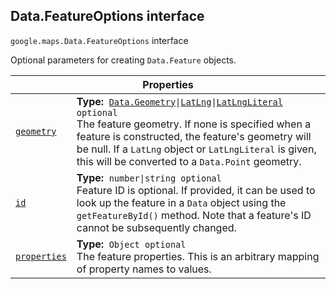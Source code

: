 
<devsite-heading text=" Data.FeatureOptions interface" for="Data.FeatureOptions" level="h2" link="" toc="" back-to-top=""><h2 id="Data.FeatureOptions" is-upgraded="">Data.FeatureOptions interface</h2></devsite-heading>
<p>
<code translate="no" dir="ltr"><span itemprop="path">google.maps</span>.<span itemprop="name">Data.FeatureOptions</span></code>
interface
</p>
<p>Optional parameters for creating <code translate="no" dir="ltr">Data.Feature</code> objects.</p>
<div class="devsite-table-wrapper"><table class="properties responsive" summary="interface Data.FeatureOptions - Properties">
<thead>
<tr><th colspan="2">Properties</th>
</tr></thead>
<tbody>
<tr id="Data.FeatureOptions.geometry">
<td itemprop="property"><code translate="no" dir="ltr"><a class="secret-link" href="#Data.FeatureOptions.geometry"><span>geometry</span></a></code></td>
<td><div><strong>Type:</strong>&nbsp; <code translate="no" dir="ltr"><a href="Data.Geometry.md">Data.Geometry</a>|<a href="LatLng.md">LatLng</a>|<a href="LatLngLiteral.md">LatLngLiteral</a> <span class="optional-type-annotation">optional</span></code></div>
<div class="desc">The feature geometry. If none is specified when a feature is constructed, the feature's geometry will be null. If a <code translate="no" dir="ltr">LatLng</code> object or <code translate="no" dir="ltr">LatLngLiteral</code> is given, this will be converted to a <code translate="no" dir="ltr">Data.Point</code> geometry.</div></td>
</tr>
<tr id="Data.FeatureOptions.id">
<td itemprop="property"><code translate="no" dir="ltr"><a class="secret-link" href="#Data.FeatureOptions.id"><span>id</span></a></code></td>
<td><div><strong>Type:</strong>&nbsp; <code translate="no" dir="ltr">number|string <span class="optional-type-annotation">optional</span></code></div>
<div class="desc">Feature ID is optional. If provided, it can be used to look up the feature in a <code translate="no" dir="ltr">Data</code> object using the <code translate="no" dir="ltr">getFeatureById()</code> method. Note that a feature's ID cannot be subsequently changed.</div></td>
</tr>
<tr id="Data.FeatureOptions.properties">
<td itemprop="property"><code translate="no" dir="ltr"><a class="secret-link" href="#Data.FeatureOptions.properties"><span>properties</span></a></code></td>
<td><div><strong>Type:</strong>&nbsp; <code translate="no" dir="ltr">Object <span class="optional-type-annotation">optional</span></code></div>
<div class="desc">The feature properties. This is an arbitrary mapping of property names to values.</div></td>
</tr>
</tbody>
</table></div>
